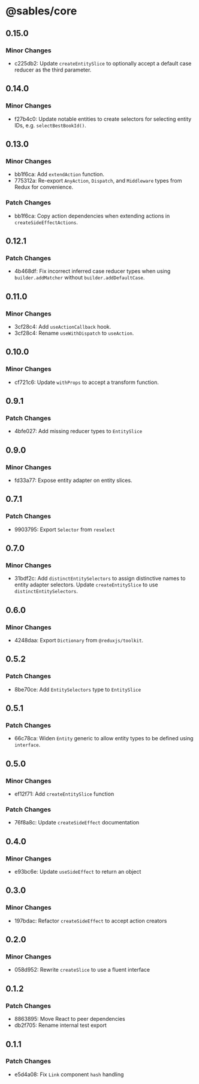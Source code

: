 # @sables/core

## 0.15.0

### Minor Changes

- c225db2: Update `createEntitySlice` to optionally accept a default case reducer as the third parameter.

## 0.14.0

### Minor Changes

- f27b4c0: Update notable entities to create selectors for selecting entity IDs, e.g. `selectBestBookId()`.

## 0.13.0

### Minor Changes

- bb1f6ca: Add `extendAction` function.
- 775312a: Re-export `AnyAction`, `Dispatch`, and `Middleware` types from Redux for convenience.

### Patch Changes

- bb1f6ca: Copy action dependencies when extending actions in `createSideEffectActions`.

## 0.12.1

### Patch Changes

- 4b468df: Fix incorrect inferred case reducer types when using `builder.addMatcher` without `builder.addDefaultCase`.

## 0.11.0

### Minor Changes

- 3cf28c4: Add `useActionCallback` hook.
- 3cf28c4: Rename `useWithDispatch` to `useAction`.

## 0.10.0

### Minor Changes

- cf721c6: Update `withProps` to accept a transform function.

## 0.9.1

### Patch Changes

- 4bfe027: Add missing reducer types to `EntitySlice`

## 0.9.0

### Minor Changes

- fd33a77: Expose entity adapter on entity slices.

## 0.7.1

### Patch Changes

- 9903795: Export `Selector` from `reselect`

## 0.7.0

### Minor Changes

- 31bdf2c: Add `distinctEntitySelectors` to assign distinctive names to entity adapter selectors. Update `createEntitySlice` to use `distinctEntitySelectors`.

## 0.6.0

### Minor Changes

- 4248daa: Export `Dictionary` from `@reduxjs/toolkit`.

## 0.5.2

### Patch Changes

- 8be70ce: Add `EntitySelectors` type to `EntitySlice`

## 0.5.1

### Patch Changes

- 66c78ca: Widen `Entity` generic to allow entity types to be defined using `interface`.

## 0.5.0

### Minor Changes

- ef12f71: Add `createEntitySlice` function

### Patch Changes

- 76f8a8c: Update `createSideEffect` documentation

## 0.4.0

### Minor Changes

- e93bc6e: Update `useSideEffect` to return an object

## 0.3.0

### Minor Changes

- 197bdac: Refactor `createSideEffect` to accept action creators

## 0.2.0

### Minor Changes

- 058d952: Rewrite `createSlice` to use a fluent interface

## 0.1.2

### Patch Changes

- 8863895: Move React to peer dependencies
- db2f705: Rename internal test export

## 0.1.1

### Patch Changes

- e5d4a08: Fix `Link` component `hash` handling
